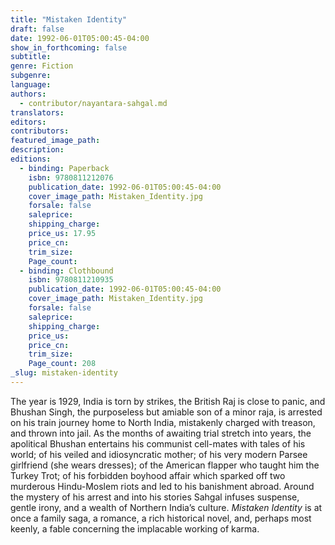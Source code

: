 ```yaml
---
title: "Mistaken Identity"
draft: false
date: 1992-06-01T05:00:45-04:00
show_in_forthcoming: false
subtitle:
genre: Fiction
subgenre:
language:
authors:
  - contributor/nayantara-sahgal.md
translators:
editors:
contributors:
featured_image_path:
description:
editions:
  - binding: Paperback
    isbn: 9780811212076
    publication_date: 1992-06-01T05:00:45-04:00
    cover_image_path: Mistaken_Identity.jpg
    forsale: false
    saleprice:
    shipping_charge:
    price_us: 17.95
    price_cn:
    trim_size:
    Page_count:
  - binding: Clothbound
    isbn: 9780811210935
    publication_date: 1992-06-01T05:00:45-04:00
    cover_image_path: Mistaken_Identity.jpg
    forsale: false
    saleprice:
    shipping_charge:
    price_us:
    price_cn:
    trim_size:
    Page_count: 208
_slug: mistaken-identity
---
```


The year is 1929, India is torn by strikes, the British Raj is close to panic, and Bhushan Singh, the purposeless but amiable son of a minor raja, is arrested on his train journey home to North India, mistakenly charged with treason, and thrown into jail. As the months of awaiting trial stretch into years, the apolitical Bhushan entertains his communist cell-mates with tales of his world; of his veiled and idiosyncratic mother; of his very modern Parsee girlfriend (she wears dresses); of the American flapper who taught him the Turkey Trot; of his forbidden boyhood affair which sparked off two murderous Hindu-Moslem riots and led to his banishment abroad. Around the mystery of his arrest and into his stories Sahgal infuses suspense, gentle irony, and a wealth of Northern India’s culture. _Mistaken Identity_ is at once a family saga, a romance, a rich historical novel, and, perhaps most keenly, a fable concerning the implacable working of karma.


